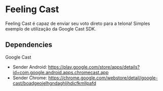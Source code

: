 # Feeling Cast

Feeling Cast é capaz de enviar seu voto direto para a telona!
Simples exemplo de utilização da Google Cast SDK.

## Dependencies
Google Cast
* Sender Android: https://play.google.com/store/apps/details?id=com.google.android.apps.chromecast.app
* Sender Chrome: https://chrome.google.com/webstore/detail/google-cast/boadgeojelhgndaghljhdicfkmllpafd
